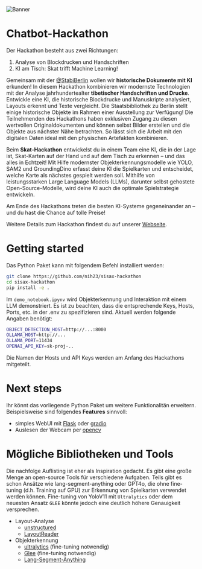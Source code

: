 ![Banner](https://github.com/nih23/sisax-hackathon/blob/main/assets/ai-insights-header-1000x505.jpg?raw=true)


# Chatbot-Hackathon
Der Hackathon besteht aus zwei Richtungen: 
1. Analyse von Blockdrucken und Handschriften
2. KI am Tisch: Skat trifft Machine Learning!

Gemeinsam mit der [@StabiBerlin](https://github.com/StabiBerlin) wollen wir **historische Dokumente mit KI** erkunden! In diesem Hackathon kombinieren wir modernste Technologien mit der Analyse jahrhundertealter **tibetischer Handschriften und Drucke**. Entwickle eine KI, die historische Blockdrucke und Manuskripte analysiert, Layouts erkennt und Texte vergleicht. Die Staatsbibliothek zu Berlin stellt einige historische Objekte im Rahmen einer Ausstellung zur Verfügung! Die Teilnehmenden des Hackathons haben exklusiven Zugang zu diesen wertvollen Originaldokumenten und können selbst Bilder erstellen und die Objekte aus nächster Nähe betrachten. So lässt sich die Arbeit mit den digitalen Daten ideal mit den physischen Artefakten kombinieren.

Beim **Skat-Hackathon** entwickelst du in einem Team eine KI, die in der Lage ist, Skat-Karten auf der Hand und auf dem Tisch zu erkennen – und das alles in Echtzeit! Mit Hilfe modernster Objekterkennungsmodelle wie YOLO, SAM2 und GroundingDino erfasst deine KI die Spielkarten und entscheidet, welche Karte als nächstes gespielt werden soll. Mithilfe von leistungsstarken Large Language Models (LLMs), darunter selbst gehostete Open-Source-Modelle, wird deine KI auch die optimale Spielstrategie entwickeln.

Am Ende des Hackathons treten die besten KI-Systeme gegeneinander an – und du hast die Chance auf tolle Preise!

Weitere Details zum Hackathon findest du auf unserer [Webseite](https://ki-dresden.net/ai-insights-saxony-hackathon).

# Getting started
Das Python Paket kann mit folgendem Befehl installiert werden:
```bash
git clone https://github.com/nih23/sisax-hackathon
cd sisax-hackathon
pip install -e .
```

Im `demo_notebook.ipynv` wird Objekterkennung und Interaktion mit einem LLM demonstriert. Es ist zu beachten, dass die entsprechende Keys, Hosts, Ports, etc. in der .env zu spezifizieren sind. Aktuell werden folgende Angaben benötigt:

```bash
OBJECT_DETECTION_HOST=http://...:8000
OLLAMA_HOST=http://...
OLLAMA_PORT=11434
OPENAI_API_KEY=sk-proj-..
```

Die Namen der Hosts und API Keys werden am Anfang des Hackathons mitgeteilt.

# Next steps
Ihr könnt das vorliegende Python Paket um weitere Funktionalitän erweitern. Beispielsweise sind folgendes **Features** sinnvoll:
- simples WebUI mit [Flask](https://github.com/pallets/flask) oder [gradio](https://github.com/gradio-app/gradio)
- Auslesen der Webcam per [opencv](https://github.com/opencv/opencv-python)

# Mögliche Bibliotheken und Tools
Die nachfolge Auflisting ist eher als Inspiration gedacht. Es gibt eine große Menge an open-source Tools für verschiedene Aufgaben. Teils gibt es schon Ansätze wie lang-segment-anything oder GPT4o, die ohne fine-tuning (d.h. Training auf GPU) zur Erkennung von Spielkarten verwendet werden können. Fine-tuning von YoloV11 mit `Ultralytics` oder dem neuesten Ansatz `GLEE` könnte jedoch eine deutlich höhere Genauigkeit versprechen.

- Layout-Analyse
  - [unstructured](https://github.com/Unstructured-IO/unstructured)
  - [LayoutReader](https://github.com/ppaanngggg/layoutreader?tab=readme-ov-file)
- Objekterkennung
  - [ultralytics](https://github.com/ultralytics) (fine-tuning notwendig)
  - [Glee](https://github.com/FoundationVision/GLEE) (fine-tuning notwendig)
  - [Lang-Segment-Anything](https://github.com/luca-medeiros/lang-segment-anything)  
